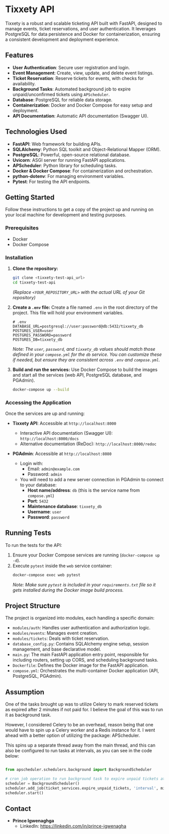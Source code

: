# Tixxety API

Tixxety is a robust and scalable ticketing API built with FastAPI, designed to manage events, ticket reservations, and user authentication. It leverages PostgreSQL for data persistence and Docker for containerization, ensuring a consistent development and deployment experience.

## Features

*   **User Authentication**: Secure user registration and login.
*   **Event Management**: Create, view, update, and delete event listings.
*   **Ticket Reservation**: Reserve tickets for events, with checks for availability.
*   **Background Tasks**: Automated background job to expire unpaid/unconfirmed tickets using `APScheduler`.
*   **Database**: PostgreSQL for reliable data storage.
*   **Containerization**: Docker and Docker Compose for easy setup and deployment.
*   **API Documentation**: Automatic API documentation (Swagger UI).

## Technologies Used

*   **FastAPI**: Web framework for building APIs.
*   **SQLAlchemy**: Python SQL toolkit and Object-Relational Mapper (ORM).
*   **PostgreSQL**: Powerful, open-source relational database.
*   **Uvicorn**: ASGI server for running FastAPI applications.
*   **APScheduler**: Python library for scheduling tasks.
*   **Docker & Docker Compose**: For containerization and orchestration.
*   **python-dotenv**: For managing environment variables.
*   **Pytest**: For testing the API endpoints.

## Getting Started

Follow these instructions to get a copy of the project up and running on your local machine for development and testing purposes.

### Prerequisites

*   Docker
*   Docker Compose

### Installation

1.  **Clone the repository:**
    ```bash
    git clone <tixxety-test-api_url>
    cd tixxety-test-api
    ```
    *(Replace `<YOUR_REPOSITORY_URL>` with the actual URL of your Git repository)*

2.  **Create a `.env` file:**
    Create a file named `.env` in the root directory of the project. This file will hold your environment variables.
    ```
    # .env
    DATABASE_URL=postgresql://user:password@db:5432/tixxety_db
    POSTGRES_USER=user
    POSTGRES_PASSWORD=password
    POSTGRES_DB=tixxety_db
    ```
    *Note: The `user`, `password`, and `tixxety_db` values should match those defined in your `compose.yml` for the `db` service. You can customize these if needed, but ensure they are consistent across `.env` and `compose.yml`.*

3.  **Build and run the services:**
    Use Docker Compose to build the images and start all the services (web API, PostgreSQL database, and PGAdmin).
    ```bash
    docker-compose up --build 
    ```
### Accessing the Application

Once the services are up and running:

*   **Tixxety API**: Accessible at `http://localhost:8000`
    *   Interactive API documentation (Swagger UI): `http://localhost:8000/docs`
    *   Alternative documentation (ReDoc): `http://localhost:8000/redoc`

*   **PGAdmin**: Accessible at `http://localhost:8080`
    *   Login with:
        *   Email: `admin@example.com`
        *   Password: `admin`
    *   You will need to add a new server connection in PGAdmin to connect to your database:
        *   **Host name/address**: `db` (this is the service name from `compose.yml`)
        *   **Port**: `5432`
        *   **Maintenance database**: `tixxety_db`
        *   **Username**: `user`
        *   **Password**: `password`

## Running Tests

To run the tests for the API:

1.  Ensure your Docker Compose services are running (`docker-compose up -d`).
2.  Execute `pytest` inside the `web` service container:
    ```bash
    docker-compose exec web pytest
    ```
    *Note: Make sure `pytest` is included in your `requirements.txt` file so it gets installed during the Docker image build process.*

## Project Structure

The project is organized into modules, each handling a specific domain:

*   `modules/auth`: Handles user authentication and authorization logic.
*   `modules/events`: Manages event creation.
*   `modules/tickets`: Deals with ticket reservation.
*   `database_config.py`: Contains SQLAlchemy engine setup, session management, and base declarative model.
*   `main.py`: The main FastAPI application entry point, responsible for including routers, setting up CORS, and scheduling background tasks.
*   `Dockerfile`: Defines the Docker image for the FastAPI application.
*   `compose.yml`: Orchestrates the multi-container Docker application (API, PostgreSQL, PGAdmin).

## Assumption
One of the tasks brought up was to utilize Celery to mark reserved tickets as expired after 2 minutes if not paid for. I believe the goal of this was to run it  as background task. 

However, I considered Celery to be an overhead, reason being that one would have to spin up a Celery worker and a Redis instance for it. I went ahead with a better option of utilizing the package: APScheduler. 

This spins up a separate thread away from the main thread, and this can also be configured to run tasks at intervals, as you can see in the code below:
```python

from apscheduler.schedulers.background import BackgroundScheduler

# cron job operation to run background task to expire unpaid tickets at 1-minute intervals
scheduler = BackgroundScheduler()
scheduler.add_job(ticket_services.expire_unpaid_tickets, 'interval', minutes=1) 
scheduler.start()
```

## Contact

*   **Prince Igwenaghga**
    *   LinkedIn: https://linkedin.com/in/prince-igwenagha
